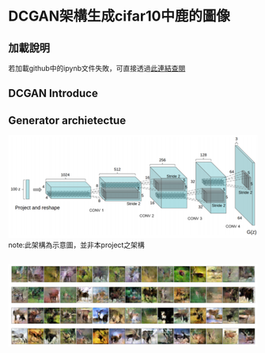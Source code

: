 # DCGAN架構生成cifar10中鹿的圖像

## 加載說明
若加載github中的ipynb文件失敗，可直接透過[此連結查閱](https://nbviewer.jupyter.org/github/JusticeLeee/DC_GAN/blob/master/DcGan_deer.ipynb)
## DCGAN Introduce
## Generator archietectue
![error](https://github.com/JusticeLeee/DC_GAN/blob/master/DCGAN.png)
note:此架構為示意圖，並非本project之架構
## 
![error](https://github.com/JusticeLeee/DC_GAN/blob/master/deer.png)

